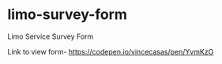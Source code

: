 # limo-survey-form
Limo Service Survey Form

Link to view form- https://codepen.io/vincecasas/pen/YvmKzO
